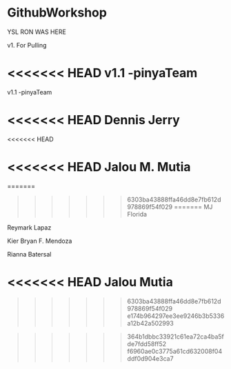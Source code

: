 # GithubWorkshop

YSL RON WAS HERE

v1. For Pulling

<<<<<<< HEAD
v1.1 -pinyaTeam
=======
v1.1 -pinyaTeam

<<<<<<< HEAD
Dennis Jerry
=======
<<<<<<< HEAD

<<<<<<< HEAD
Jalou M. Mutia
=======
=======
     
>>>>>>> 6303ba43888ffa46dd8e7fb612d978869f54f029
=======
MJ Florida

Reymark Lapaz

Kier Bryan F. Mendoza

Rianna Batersal

<<<<<<< HEAD
Jalou Mutia
=======
>>>>>>> 6303ba43888ffa46dd8e7fb612d978869f54f029
>>>>>>> e174b964297ee3ee9246b3b5336a12b42a502993


>>>>>>> 364b1dbbc33921c61ea72ca4ba5fde7fdd58ff52
>>>>>>> f6960ae0c3775a61cd632008f04ddf0d904e3ca7
